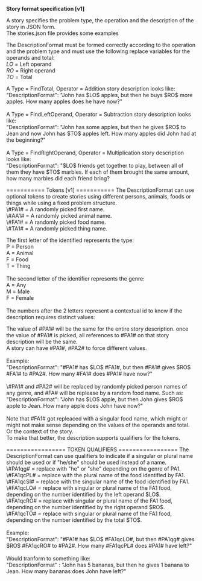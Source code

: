 
**Story format specification [v1]**

A story specifies the problem type, the operation and the description of the story in JSON form.  
The stories.json file provides some examples  

The DescriptionFormat must be formed correctly according to the operation and the problem type and must use the following replace variables for the operands and total:  
$LO$ = Left operand<br>
$RO$ = Right operand<br>
$TO$ = Total<br>
<p>
A Type = FindTotal, Operator = Addition story description looks like:<br>
"DescriptionFormat":  "John has $LO$ apples, but then he buys $RO$ more apples. How many apples does he have now?"<br>
<br>
A Type = FindLeftOperand, Operator = Subtraction story description looks like:<br>
"DescriptionFormat":  "John has some apples, but then he gives $RO$ to Jean and now John has $TO$ apples left. How many apples did John had at the beginning?"<br>
<br>
A Type = FindRightOperand, Operator = Multiplication story description looks like:<br>
"DescriptionFormat":  "$LO$ friends get together to play, between all of them they have $TO$ marbles. If each of them brought the same amount, how many marbles did each friend bring?<br>
<p>
===========
Tokens [v1]
===========
The DescriptionFormat can use optional tokens to create stories using different persons, animals, foods or things while using a fixed problem structure.<br>
\#PA1# = A randomly picked first name.<br>
\#AA1# = A randomly picked animal name.<br>
\#FA1# = A randomly picked food name.<br>
\#TA1# = A randomly picked thing name.<br>
<p>
The first letter of the identified represents the type:<br>
P = Person<br>
A = Animal<br>
F = Food<br>
T = Thing<br>
<br>
The second letter of the identifier represents the genre:<br>
A = Any<br>
M = Male<br>
F = Female<br>
<br>
The numbers after the 2 letters represent a contextual id to know if the description requires distinct values:<br>
<p>
The value of #PA1# will be the same for the entire story description. once the value of #PA1# is picked, all references to #PA1# on that story description will be the same.<br>
A story can have #PA1#, #PA2# to force different values.<br>
<br>
Example:<br>
"DescriptionFormat":  "#PA1# has $LO$ #FA1#, but then #PA1# gives $RO$ #FA1# to #PA2#. How many #FA1# does #PA1# have now?"<br>
<br>
\#PA1# and #PA2# will be replaced by randomly picked person names of any genre, and #FA# will be replease by a random food name. Such as:<br>
"DescriptionFormat":  "John has $LO$ apple, but then John gives $RO$ apple to Jean. How many apple does John have now?"<br>
<br>
Note that #FA1# got repleaced with a singular food name, which might or might not make sense depending on the values of the operands and total. Or the context of the story.<br>
To make that better, the description supports qualifiers for the tokens.<br>
<p>
=================
TOKEN QUALIFIERS
=================
The DescriptionFormat can use qualifiers to indicate if a singular or plural name should be used or if "he/she" should be used instead of a name.<br>
\#PA1qg# = replace with "he" or "she" depending on the genre of PA1.<br>
\#FA1qcPL# = replace with the plural name of the food identified by FA1.<br>
\#FA1qcSI# = replace with the singular name of the food identified by FA1.<br>
\#FA1qcLO# = replace with singular or plural name of the FA1 food, depending on the number identified by the left operand $LO$.<br>
\#FA1qcRO# = replace with singular or plural name of the FA1 food, depending on the number identified by the right operand $RO$.<br>
\#FA1qcTO# = replace with singular or plural name of the FA1 food, depending on the number identified by the total $TO$.<br>
<br>
Example:<br>
"DescriptionFormat":  "#PA1# has $LO$ #FA1qcLO#, but then #PA1qg# gives $RO$ #FA1qcRO# to #PA2#. How many #FA1qcPL# does #PA1# have left?"<br>
<br>
Would tranform to something like:<br>
"DescriptionFormat" : "John has 5 bananas, but then he gives 1 banana to Jean. How many bananas does John have left?"<br>
